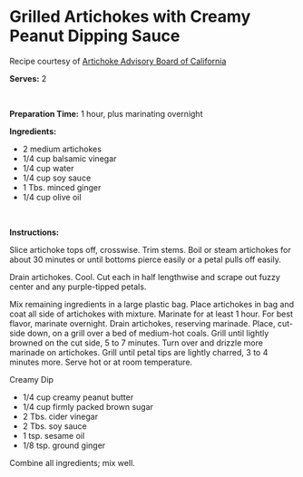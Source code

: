 Grilled Artichokes with Creamy Peanut Dipping Sauce
===================================================

Recipe courtesy of [Artichoke Advisory Board of California](http://www.artichokes.org)

**Serves:** 2

 

**Preparation Time:** 1 hour, plus marinating overnight

**Ingredients:**

-   2 medium artichokes
-   1/4 cup balsamic vinegar
-   1/4 cup water
-   1/4 cup soy sauce
-   1 Tbs. minced ginger
-   1/4 cup olive oil

 

**Instructions:**

Slice artichoke tops off, crosswise. Trim stems. Boil or steam artichokes for about 30 minutes or until bottoms pierce easily or a petal pulls off easily.

Drain artichokes. Cool. Cut each in half lengthwise and scrape out fuzzy center and any purple-tipped petals.

Mix remaining ingredients in a large plastic bag. Place artichokes in bag and coat all side of artichokes with mixture. Marinate for at least 1 hour. For best flavor, marinate overnight. Drain artichokes, reserving marinade. Place, cut-side down, on a grill over a bed of medium-hot coals. Grill until lightly browned on the cut side, 5 to 7 minutes. Turn over and drizzle more marinade on artichokes. Grill until petal tips are lightly charred, 3 to 4 minutes more. Serve hot or at room temperature.

Creamy Dip

-   1/4 cup creamy peanut butter
-   1/4 cup firmly packed brown sugar
-   2 Tbs. cider vinegar
-   2 Tbs. soy sauce
-   1 tsp. sesame oil
-   1/8 tsp. ground ginger

Combine all ingredients; mix well.

 
